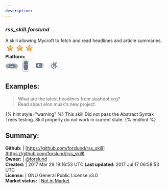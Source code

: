 ```yaml
---
description: 
---
```


### _rss_skill.forslund_  
A skill allowing Mycroft to fetch and read headlines and article summaries.  
![](../.gitbook/assets/star.png)![](../.gitbook/assets/star.png)![](../.gitbook/assets/star.png)  
**Platform:**  
 ![Mark I](../.gitbook/assets/mark-1-icon.png)  ![Mark II](../.gitbook/assets/mark-2-icon.png)  ![Picroft](../.gitbook/assets/picroft-icon.png)  ![plasmoid](../.gitbook/assets/kde.png)   
## Examples:  
> What are the latest headlines from slashdot.org?  
> Read about elon musk's new project.  
  
{% hint style="warning" %}
This skill Did not pass the Abstract Syntax Trees testing. Skill properly do not work in current state.
{% endhint %}
  
## Summary:  
**Github:** | [https://github.com/forslund/rss_skill](https://github.com/forslund/rss_skill)  
**Owner:** | [@forslund](https://github.com/forslund)  
**Created:** | 2017 Mar 29 19:16:53 UTC  **Last updated:** 2017 Jul 17 06:58:53 UTC  
**License:** | GNU General Public License v3.0  
**Market status:** | [Not in Market](https://market.mycroft.ai/skill/)  
